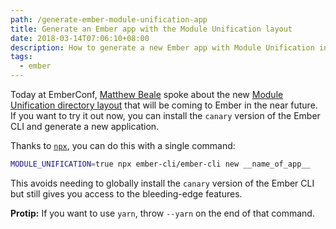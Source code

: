 ```yaml
---
path: /generate-ember-module-unification-app
title: Generate an Ember app with the Module Unification layout
date: 2018-03-14T07:06:10+08:00
description: How to generate a new Ember app with Module Unification in one line of code
tags:
  - ember
---
```

Today at EmberConf, [Matthew Beale](https://twitter.com/mixonic) spoke about the new [Module Unification directory layout](https://github.com/emberjs/rfcs/pull/143) that will be coming to Ember in the near future. If you want to try it out now, you can install the `canary` version of the Ember CLI and generate a new application.

Thanks to [`npx`](https://github.com/zkat/npx), you can do this with a single command:

```bash
MODULE_UNIFICATION=true npx ember-cli/ember-cli new __name_of_app__
```

This avoids needing to globally install the `canary` version of the Ember CLI but still gives you access to the bleeding-edge features.

**Protip:** If you want to use `yarn`, throw `--yarn` on the end of that command.
